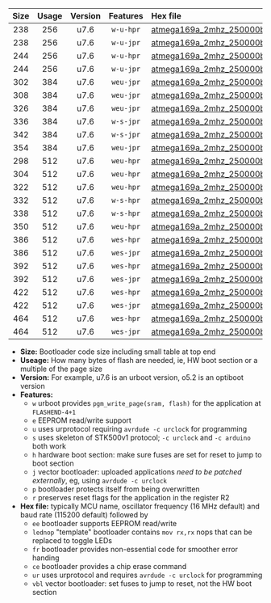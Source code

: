 |Size|Usage|Version|Features|Hex file|
|:-:|:-:|:-:|:-:|:--|
|238|256|u7.6|`w-u-hpr`|[atmega169a_2mhz_250000bps_ur.hex](https://raw.githubusercontent.com/stefanrueger/urboot/main//atmega169a_2mhz_250000bps_ur.hex)|
|238|256|u7.6|`w-u-jpr`|[atmega169a_2mhz_250000bps_ur_vbl.hex](https://raw.githubusercontent.com/stefanrueger/urboot/main//atmega169a_2mhz_250000bps_ur_vbl.hex)|
|244|256|u7.6|`w-u-hpr`|[atmega169a_2mhz_250000bps_lednop_ur.hex](https://raw.githubusercontent.com/stefanrueger/urboot/main//atmega169a_2mhz_250000bps_lednop_ur.hex)|
|244|256|u7.6|`w-u-jpr`|[atmega169a_2mhz_250000bps_lednop_ur_vbl.hex](https://raw.githubusercontent.com/stefanrueger/urboot/main//atmega169a_2mhz_250000bps_lednop_ur_vbl.hex)|
|302|384|u7.6|`weu-jpr`|[atmega169a_2mhz_250000bps_ee_ur_vbl.hex](https://raw.githubusercontent.com/stefanrueger/urboot/main//atmega169a_2mhz_250000bps_ee_ur_vbl.hex)|
|308|384|u7.6|`weu-jpr`|[atmega169a_2mhz_250000bps_ee_lednop_ur_vbl.hex](https://raw.githubusercontent.com/stefanrueger/urboot/main//atmega169a_2mhz_250000bps_ee_lednop_ur_vbl.hex)|
|326|384|u7.6|`weu-jpr`|[atmega169a_2mhz_250000bps_ee_lednop_fr_ur_vbl.hex](https://raw.githubusercontent.com/stefanrueger/urboot/main//atmega169a_2mhz_250000bps_ee_lednop_fr_ur_vbl.hex)|
|336|384|u7.6|`w-s-jpr`|[atmega169a_2mhz_250000bps_vbl.hex](https://raw.githubusercontent.com/stefanrueger/urboot/main//atmega169a_2mhz_250000bps_vbl.hex)|
|342|384|u7.6|`w-s-jpr`|[atmega169a_2mhz_250000bps_lednop_vbl.hex](https://raw.githubusercontent.com/stefanrueger/urboot/main//atmega169a_2mhz_250000bps_lednop_vbl.hex)|
|354|384|u7.6|`weu-jpr`|[atmega169a_2mhz_250000bps_ee_lednop_fr_ce_ur_vbl.hex](https://raw.githubusercontent.com/stefanrueger/urboot/main//atmega169a_2mhz_250000bps_ee_lednop_fr_ce_ur_vbl.hex)|
|298|512|u7.6|`weu-hpr`|[atmega169a_2mhz_250000bps_ee_ur.hex](https://raw.githubusercontent.com/stefanrueger/urboot/main//atmega169a_2mhz_250000bps_ee_ur.hex)|
|304|512|u7.6|`weu-hpr`|[atmega169a_2mhz_250000bps_ee_lednop_ur.hex](https://raw.githubusercontent.com/stefanrueger/urboot/main//atmega169a_2mhz_250000bps_ee_lednop_ur.hex)|
|322|512|u7.6|`weu-hpr`|[atmega169a_2mhz_250000bps_ee_lednop_fr_ur.hex](https://raw.githubusercontent.com/stefanrueger/urboot/main//atmega169a_2mhz_250000bps_ee_lednop_fr_ur.hex)|
|332|512|u7.6|`w-s-hpr`|[atmega169a_2mhz_250000bps.hex](https://raw.githubusercontent.com/stefanrueger/urboot/main//atmega169a_2mhz_250000bps.hex)|
|338|512|u7.6|`w-s-hpr`|[atmega169a_2mhz_250000bps_lednop.hex](https://raw.githubusercontent.com/stefanrueger/urboot/main//atmega169a_2mhz_250000bps_lednop.hex)|
|350|512|u7.6|`weu-hpr`|[atmega169a_2mhz_250000bps_ee_lednop_fr_ce_ur.hex](https://raw.githubusercontent.com/stefanrueger/urboot/main//atmega169a_2mhz_250000bps_ee_lednop_fr_ce_ur.hex)|
|386|512|u7.6|`wes-hpr`|[atmega169a_2mhz_250000bps_ee.hex](https://raw.githubusercontent.com/stefanrueger/urboot/main//atmega169a_2mhz_250000bps_ee.hex)|
|386|512|u7.6|`wes-jpr`|[atmega169a_2mhz_250000bps_ee_vbl.hex](https://raw.githubusercontent.com/stefanrueger/urboot/main//atmega169a_2mhz_250000bps_ee_vbl.hex)|
|392|512|u7.6|`wes-hpr`|[atmega169a_2mhz_250000bps_ee_lednop.hex](https://raw.githubusercontent.com/stefanrueger/urboot/main//atmega169a_2mhz_250000bps_ee_lednop.hex)|
|392|512|u7.6|`wes-jpr`|[atmega169a_2mhz_250000bps_ee_lednop_vbl.hex](https://raw.githubusercontent.com/stefanrueger/urboot/main//atmega169a_2mhz_250000bps_ee_lednop_vbl.hex)|
|422|512|u7.6|`wes-hpr`|[atmega169a_2mhz_250000bps_ee_lednop_fr.hex](https://raw.githubusercontent.com/stefanrueger/urboot/main//atmega169a_2mhz_250000bps_ee_lednop_fr.hex)|
|422|512|u7.6|`wes-jpr`|[atmega169a_2mhz_250000bps_ee_lednop_fr_vbl.hex](https://raw.githubusercontent.com/stefanrueger/urboot/main//atmega169a_2mhz_250000bps_ee_lednop_fr_vbl.hex)|
|464|512|u7.6|`wes-hpr`|[atmega169a_2mhz_250000bps_ee_lednop_fr_ce.hex](https://raw.githubusercontent.com/stefanrueger/urboot/main//atmega169a_2mhz_250000bps_ee_lednop_fr_ce.hex)|
|464|512|u7.6|`wes-jpr`|[atmega169a_2mhz_250000bps_ee_lednop_fr_ce_vbl.hex](https://raw.githubusercontent.com/stefanrueger/urboot/main//atmega169a_2mhz_250000bps_ee_lednop_fr_ce_vbl.hex)|

- **Size:** Bootloader code size including small table at top end
- **Useage:** How many bytes of flash are needed, ie, HW boot section or a multiple of the page size
- **Version:** For example, u7.6 is an urboot version, o5.2 is an optiboot version
- **Features:**
  + `w` urboot provides `pgm_write_page(sram, flash)` for the application at `FLASHEND-4+1`
  + `e` EEPROM read/write support
  + `u` uses urprotocol requiring `avrdude -c urclock` for programming
  + `s` uses skeleton of STK500v1 protocol; `-c urclock` and `-c arduino` both work
  + `h` hardware boot section: make sure fuses are set for reset to jump to boot section
  + `j` vector bootloader: uploaded applications *need to be patched externally*, eg, using `avrdude -c urclock`
  + `p` bootloader protects itself from being overwritten
  + `r` preserves reset flags for the application in the register R2
- **Hex file:** typically MCU name, oscillator frequency (16 MHz default) and baud rate (115200 default) followed by
  + `ee` bootloader supports EEPROM read/write
  + `lednop` "template" bootloader contains `mov rx,rx` nops that can be replaced to toggle LEDs
  + `fr` bootloader provides non-essential code for smoother error handing
  + `ce` bootloader provides a chip erase command
  + `ur` uses urprotocol and requires `avrdude -c urclock` for programming
  + `vbl` vector bootloader: set fuses to jump to reset, not the HW boot section
